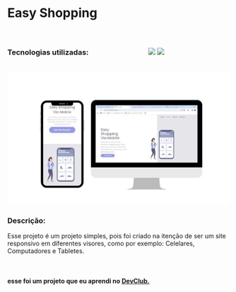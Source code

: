 <h1>
  Easy Shopping</h1>
<br>
   <h3>Tecnologias utilizadas:ㅤㅤㅤㅤㅤㅤㅤㅤㅤ<img src="https://img.shields.io/badge/HTML5-E34F26?style=for-the-badge&logo=html5&logoColor=white" /> 
<img src="https://img.shields.io/badge/CSS-239120?&style=for-the-badge&logo=css3&logoColor=white" /> </h3>

  <br>
  
<img src="https://github.com/maycon-silver/Projeto-Responsivo/blob/master/assets/final-projeto-responsivo.jpg?raw=true"/>
  <h3>Descrição:</h3>
  <p>Esse projeto é um projeto simples, pois foi criado na itenção de ser um site responsivo em diferentes visores, como por exemplo: Celelares, Computadores e Tabletes.</p>
  <br>
  <h4>esse foi um projeto que eu aprendi no <a href="https://rodolfomori.com.br/devclub">DevClub.</a></h4>
